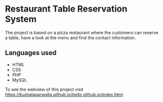 # Restaurant Table Reservation System
The project is based on a pizza restaurant where the customers can reserve a table, have a look at the menu and find the contact information. 
## Languages used
* HTML 
* CSS 
* PHP 
* MySQL 

To see the webview of this project visit https://kushalagarwalla.github.io/bello.github.io/index.html
